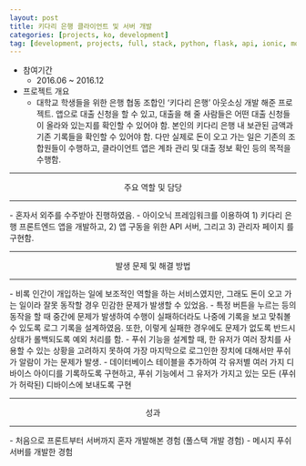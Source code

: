 ```yaml
---
layout: post
title: 키다리 은행 클라이언트 및 서버 개발
categories: [projects, ko, development]
tag: [development, projects, full, stack, python, flask, api, ionic, mobile, app]
---
```


- 참여기간
  - 2016.06 ~ 2016.12
- 프로젝트 개요
  - 대학교 학생들을 위한 은행 협동 조합인 ‘키다리 은행’ 아웃소싱 개발 해준 프로젝트. 앱으로 대출 신청을 할 수 있고, 대출을 해 줄 사람들은 어떤 대출 신청들이 올라와 있는지를 확인할 수 있어야 함. 본인의 키다리 은행 내 보관된 금액과 기존 기록들을 확인할 수 있어야 함. 다만 실제로 돈이 오고 가는 일은 기존의 조합원들이 수행하고, 클라이언트 앱은 계좌 관리 및 대출 정보 확인 등의 목적을 수행함.

<hr/>
<center>주요 역할 및 담당</center>
<hr/>
- 혼자서 외주를 수주받아 진행하였음.
- 아이오닉 프레임워크를 이용하여 1) 키다리 은행 프론트엔드 앱을 개발하고, 2) 앱 구동을 위한 API 서버, 그리고 3) 관리자 페이지 를 구현함.

<hr/>
<center>발생 문제 및 해결 방법</center>
<hr/>
- 비록 인간이 개입하는 일에 보조적인 역할을 하는 서비스였지만, 그래도 돈이 오고 가는 일이라 잘못 동작할 경우 민감한 문제가 발생할 수 있었음.
  - 특정 버튼을 누르는 등의 동작을 할 때 중간에 문제가 발생하여 수행이 실패하더라도 나중에 기록을 보고 맞춰볼 수 있도록 로그 기록을 설계하였음. 또한, 이렇게 실패한 경우에도 문제가 없도록 반드시 상태가 롤백되도록 예외 처리를 함.
- 푸쉬 기능을 설계할 때, 한 유저가 여러 장치를 사용할 수 있는 상황을 고려하지 못하여 가장 마지막으로 로그인한 장치에 대해서만 푸쉬가 알람이 가는 문제가 발생.
  - 데이터베이스 테이블을 추가하여 각 유저별 여러 가지 디바이스 아이디를 기록하도록 구현하고, 푸쉬 기능에서 그 유저가 가지고 있는 모든 (푸쉬가 허락된) 디바이스에 보내도록 구현

<hr/>
<center>성과</center>
<hr/>
- 처음으로 프론트부터 서버까지 혼자 개발해본 경험 (풀스택 개발 경험)
- 메시지 푸쉬 서버를 개발한 경험
